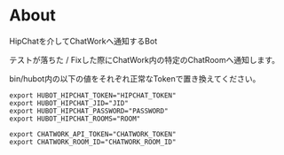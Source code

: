 # About

HipChatを介してChatWorkへ通知するBot

テストが落ちた / Fixした際にChatWork内の特定のChatRoomへ通知します。

bin/hubot内の以下の値をそれぞれ正常なTokenで置き換えてください。

```
export HUBOT_HIPCHAT_TOKEN="HIPCHAT_TOKEN"
export HUBOT_HIPCHAT_JID="JID"
export HUBOT_HIPCHAT_PASSWORD="PASSWORD"
export HUBOT_HIPCHAT_ROOMS="ROOM"

export CHATWORK_API_TOKEN="CHATWORK_TOKEN"
export CHATWORK_ROOM_ID="CHATWORK_ROOM_ID"
```
